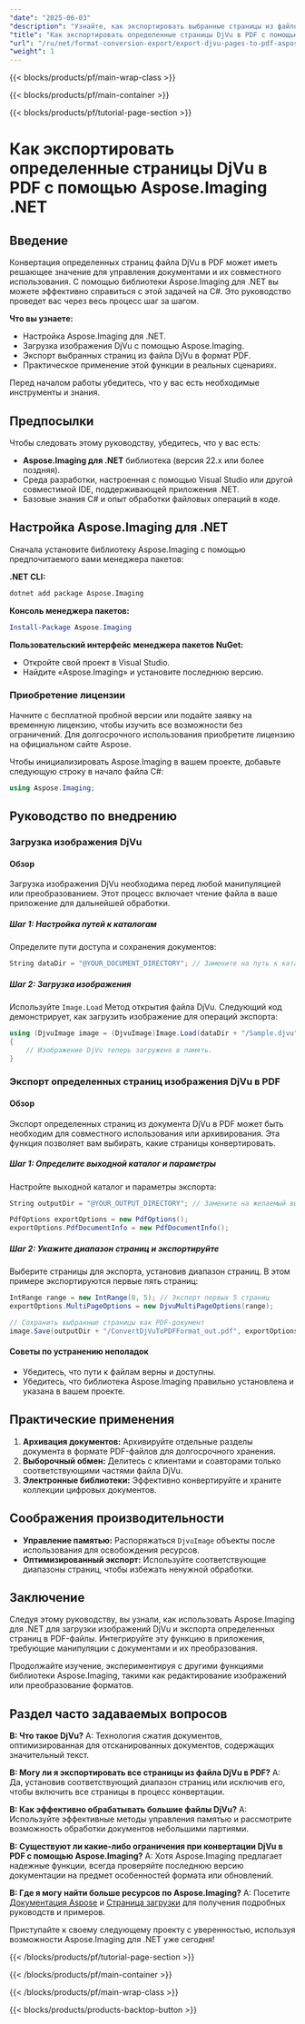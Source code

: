 ```yaml
---
"date": "2025-06-03"
"description": "Узнайте, как экспортировать выбранные страницы из файлов DjVu в PDF с помощью Aspose.Imaging для .NET. Следуйте этому пошаговому руководству, чтобы без проблем конвертировать ваши документы."
"title": "Как экспортировать определенные страницы DjVu в PDF с помощью Aspose.Imaging .NET"
"url": "/ru/net/format-conversion-export/export-djvu-pages-to-pdf-aspose-imaging-net/"
"weight": 1
---
```


{{< blocks/products/pf/main-wrap-class >}}

{{< blocks/products/pf/main-container >}}

{{< blocks/products/pf/tutorial-page-section >}}
# Как экспортировать определенные страницы DjVu в PDF с помощью Aspose.Imaging .NET

## Введение

Конвертация определенных страниц файла DjVu в PDF может иметь решающее значение для управления документами и их совместного использования. С помощью библиотеки Aspose.Imaging для .NET вы можете эффективно справиться с этой задачей на C#. Это руководство проведет вас через весь процесс шаг за шагом.

**Что вы узнаете:**
- Настройка Aspose.Imaging для .NET.
- Загрузка изображения DjVu с помощью Aspose.Imaging.
- Экспорт выбранных страниц из файла DjVu в формат PDF.
- Практическое применение этой функции в реальных сценариях.

Перед началом работы убедитесь, что у вас есть необходимые инструменты и знания.

## Предпосылки

Чтобы следовать этому руководству, убедитесь, что у вас есть:
- **Aspose.Imaging для .NET** библиотека (версия 22.x или более поздняя).
- Среда разработки, настроенная с помощью Visual Studio или другой совместимой IDE, поддерживающей приложения .NET.
- Базовые знания C# и опыт обработки файловых операций в коде.

## Настройка Aspose.Imaging для .NET

Сначала установите библиотеку Aspose.Imaging с помощью предпочитаемого вами менеджера пакетов:

**.NET CLI:**
```bash
dotnet add package Aspose.Imaging
```

**Консоль менеджера пакетов:**
```powershell
Install-Package Aspose.Imaging
```

**Пользовательский интерфейс менеджера пакетов NuGet:**
- Откройте свой проект в Visual Studio.
- Найдите «Aspose.Imaging» и установите последнюю версию.

### Приобретение лицензии

Начните с бесплатной пробной версии или подайте заявку на временную лицензию, чтобы изучить все возможности без ограничений. Для долгосрочного использования приобретите лицензию на официальном сайте Aspose.

Чтобы инициализировать Aspose.Imaging в вашем проекте, добавьте следующую строку в начало файла C#:

```csharp
using Aspose.Imaging;
```

## Руководство по внедрению

### Загрузка изображения DjVu

#### Обзор
Загрузка изображения DjVu необходима перед любой манипуляцией или преобразованием. Этот процесс включает чтение файла в ваше приложение для дальнейшей обработки.

##### Шаг 1: Настройка путей к каталогам

Определите пути доступа и сохранения документов:

```csharp
String dataDir = "@YOUR_DOCUMENT_DIRECTORY"; // Замените на путь к каталогу вашего документа.
```

##### Шаг 2: Загрузка изображения

Используйте `Image.Load` Метод открытия файла DjVu. Следующий код демонстрирует, как загрузить изображение для операций экспорта:

```csharp
using (DjvuImage image = (DjvuImage)Image.Load(dataDir + "/Sample.djvu"))
{
    // Изображение DjVu теперь загружено в память.
}
```

### Экспорт определенных страниц изображения DjVu в PDF

#### Обзор
Экспорт определенных страниц из документа DjVu в PDF может быть необходим для совместного использования или архивирования. Эта функция позволяет вам выбирать, какие страницы конвертировать.

##### Шаг 1: Определите выходной каталог и параметры

Настройте выходной каталог и параметры экспорта:

```csharp
String outputDir = "@YOUR_OUTPUT_DIRECTORY"; // Замените на желаемый выходной путь

PdfOptions exportOptions = new PdfOptions();
exportOptions.PdfDocumentInfo = new PdfDocumentInfo();
```

##### Шаг 2: Укажите диапазон страниц и экспортируйте

Выберите страницы для экспорта, установив диапазон страниц. В этом примере экспортируются первые пять страниц:

```csharp
IntRange range = new IntRange(0, 5); // Экспорт первых 5 страниц
exportOptions.MultiPageOptions = new DjvuMultiPageOptions(range);

// Сохранить выбранные страницы как PDF-документ
image.Save(outputDir + "/ConvertDjVuToPDFFormat_out.pdf", exportOptions);
```

#### Советы по устранению неполадок
- Убедитесь, что пути к файлам верны и доступны.
- Убедитесь, что библиотека Aspose.Imaging правильно установлена и указана в вашем проекте.

## Практические применения

1. **Архивация документов:** Архивируйте отдельные разделы документа в формате PDF-файлов для долгосрочного хранения.
2. **Выборочный обмен:** Делитесь с клиентами и соавторами только соответствующими частями файла DjVu.
3. **Электронные библиотеки:** Эффективно конвертируйте и храните коллекции цифровых документов.

## Соображения производительности

- **Управление памятью:** Распоряжаться `DjvuImage` объекты после использования для освобождения ресурсов.
- **Оптимизированный экспорт:** Используйте соответствующие диапазоны страниц, чтобы избежать ненужной обработки.

## Заключение

Следуя этому руководству, вы узнали, как использовать Aspose.Imaging для .NET для загрузки изображений DjVu и экспорта определенных страниц в PDF-файлы. Интегрируйте эту функцию в приложения, требующие манипуляции с документами и их преобразования.

Продолжайте изучение, экспериментируя с другими функциями библиотеки Aspose.Imaging, такими как редактирование изображений или преобразование форматов.

## Раздел часто задаваемых вопросов

**В: Что такое DjVu?**
A: Технология сжатия документов, оптимизированная для отсканированных документов, содержащих значительный текст.

**В: Могу ли я экспортировать все страницы из файла DjVu в PDF?**
A: Да, установив соответствующий диапазон страниц или исключив его, чтобы включить все страницы в процесс конвертации.

**В: Как эффективно обрабатывать большие файлы DjVu?**
A: Используйте эффективные методы управления памятью и рассмотрите возможность обработки документов небольшими партиями.

**В: Существуют ли какие-либо ограничения при конвертации DjVu в PDF с помощью Aspose.Imaging?**
A: Хотя Aspose.Imaging предлагает надежные функции, всегда проверяйте последнюю версию документации на предмет особенностей формата или обновлений.

**В: Где я могу найти больше ресурсов по Aspose.Imaging?**
А: Посетите [Документация Aspose](https://reference.aspose.com/imaging/net/) и [Страница загрузки](https://releases.aspose.com/imaging/net/) для получения подробных руководств и примеров.

Приступайте к своему следующему проекту с уверенностью, используя возможности Aspose.Imaging для .NET уже сегодня!

{{< /blocks/products/pf/tutorial-page-section >}}

{{< /blocks/products/pf/main-container >}}

{{< /blocks/products/pf/main-wrap-class >}}

{{< blocks/products/products-backtop-button >}}